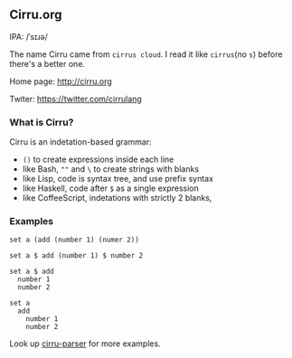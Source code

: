 
Cirru.org
------

IPA: /ˈsɪɹə/

The name Cirru came from `cirrus cloud`.
I read it like `cirrus`(no `s`) before there's a better one.

Home page: http://cirru.org

Twiter: https://twitter.com/cirrulang

### What is Cirru?

Cirru is an indetation-based grammar:

* `()` to create expressions inside each line
* like Bash, `""` and `\` to create strings with blanks
* like Lisp, code is syntax tree, and use prefix syntax
* like Haskell, code after `$` as a single expression
* like CoffeeScript, indetations with strictly 2 blanks, 

### Examples

```cirru
set a (add (number 1) (numer 2))
```

```cirru
set a $ add (number 1) $ number 2
```

```cirru
set a $ add
  number 1
  number 2
```

```cirru
set a
  add
    number 1
    number 2
```

Look up [cirru-parser][syntax] for more examples.

[syntax]: https://github.com/Cirru/cirru-parser#syntax